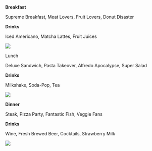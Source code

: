 <html>
  <body>
    <title> Kylie's Kafe! </title>
  <br> 
    <div>
<p style="color"#fcb103; padding: 20px; border-style:solid; border-width: 5px; margin:20px> <strong> Breakfast </strong> </p>
    <p> Supreme Breakfast,
    Meat Lovers, Fruit Lovers, Donut Disaster</p>
<p> <strong> Drinks </strong> </p> </div>
<p>Iced Americano, Matcha Lattes, Fruit Juices</p>
    <img src= https://www.freepik.com/free-photo/iced-cola-tall-glass_1025512.htm#queryice%20americano&position0&from_viewkeyword&trackais&uuidc7b01a13-74a6-4e21-ae79-9dab824bef4b> </div>
   <div> 
<p style="color" #03fc84; padding: 20px; border-style:solid; border-width:5px; margin:20px<strong> Lunch </strong> </p> 
<p>Deluxe Sandwich, Pasta Takeover, Alfredo Apocalypse, Super Salad</p>
<p><strong>Drinks</strong></p>
<p>Milkshake, Soda-Pop, Tea</p> 
   <img src= https://www.istockphoto.com/photo/healthy-fresh-green-salad-plate-shot-from-above-on-white-background-gm1377974988-442634462?utm_sourcepixabay&utm_mediumaffiliate&utm_campaignSRP_image_sponsored&utm_contenthttps%3A%2F%2Fpixabay.com%2Fimages%2Fsearch%2Fsalad%2F&utm_termsalad
     </div>
<div>
<p style="color" #8b2ad1; padding: 20px; border-style:solid; border-width:5px margin:20px> <strong> Dinner </strong> </p>
<p>Steak, Pizza Party, Fantastic Fish, Veggie Fans </p>
<p><strong>Drinks</strong></p>
<p>Wine, Fresh Brewed Beer, Cocktails, Strawberry Milk</p> 
     <img src=https://pixabay.com/photos/wine-splash-glass-red-alcohol-1543170/>
</div>
  </body>
</html>
